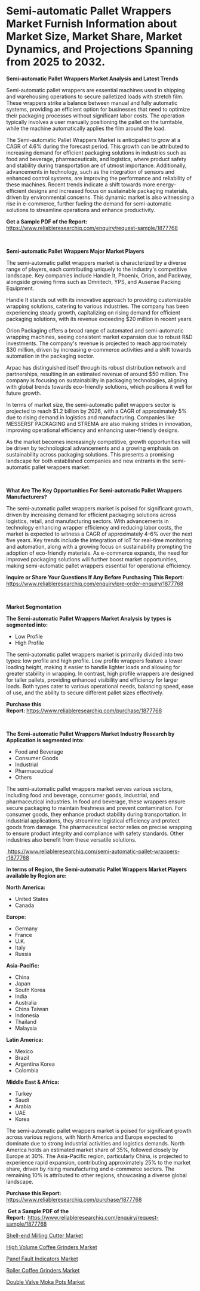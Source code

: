 <p><h1>Semi-automatic Pallet Wrappers Market Furnish Information about Market Size, Market Share, Market Dynamics, and Projections Spanning from 2025 to 2032.</h1></p><p><strong>Semi-automatic Pallet Wrappers Market Analysis and Latest Trends</strong></p>
<p><p>Semi-automatic pallet wrappers are essential machines used in shipping and warehousing operations to secure palletized loads with stretch film. These wrappers strike a balance between manual and fully automatic systems, providing an efficient option for businesses that need to optimize their packaging processes without significant labor costs. The operation typically involves a user manually positioning the pallet on the turntable, while the machine automatically applies the film around the load.</p><p>The Semi-automatic Pallet Wrappers Market is anticipated to grow at a CAGR of 4.6% during the forecast period. This growth can be attributed to increasing demand for efficient packaging solutions in industries such as food and beverage, pharmaceuticals, and logistics, where product safety and stability during transportation are of utmost importance. Additionally, advancements in technology, such as the integration of sensors and enhanced control systems, are improving the performance and reliability of these machines. Recent trends indicate a shift towards more energy-efficient designs and increased focus on sustainable packaging materials, driven by environmental concerns. This dynamic market is also witnessing a rise in e-commerce, further fueling the demand for semi-automatic solutions to streamline operations and enhance productivity.</p></p>
<p><strong>Get a Sample PDF of the Report:&nbsp;</strong> <a href="https://www.reliableresearchiq.com/enquiry/request-sample/1877768?utm_campaign=2297&utm_medium=2&utm_source=Github&utm_content=ia&utm_term=01032025&utm_id=semi-automatic-pallet-wrappers">https://www.reliableresearchiq.com/enquiry/request-sample/1877768</a></p>
<p>&nbsp;</p>
<p><strong>Semi-automatic Pallet Wrappers Major Market Players</strong></p>
<p><p>The semi-automatic pallet wrappers market is characterized by a diverse range of players, each contributing uniquely to the industry's competitive landscape. Key companies include Handle It, Phoenix, Orion, and Packway, alongside growing firms such as Omnitech, YPS, and Ausense Packing Equipment.</p><p>Handle It stands out with its innovative approach to providing customizable wrapping solutions, catering to various industries. The company has been experiencing steady growth, capitalizing on rising demand for efficient packaging solutions, with its revenue exceeding $20 million in recent years. </p><p>Orion Packaging offers a broad range of automated and semi-automatic wrapping machines, seeing consistent market expansion due to robust R&D investments. The company's revenue is projected to reach approximately $30 million, driven by increasing e-commerce activities and a shift towards automation in the packaging sector.</p><p>Arpac has distinguished itself through its robust distribution network and partnerships, resulting in an estimated revenue of around $50 million. The company is focusing on sustainability in packaging technologies, aligning with global trends towards eco-friendly solutions, which positions it well for future growth.</p><p>In terms of market size, the semi-automatic pallet wrappers sector is projected to reach $1.2 billion by 2026, with a CAGR of approximately 5% due to rising demand in logistics and manufacturing. Companies like MESSERSI' PACKAGING and STREMA are also making strides in innovation, improving operational efficiency and enhancing user-friendly designs.</p><p>As the market becomes increasingly competitive, growth opportunities will be driven by technological advancements and a growing emphasis on sustainability across packaging solutions. This presents a promising landscape for both established companies and new entrants in the semi-automatic pallet wrappers market.</p></p>
<p>&nbsp;</p>
<p><strong>What Are The Key Opportunities For Semi-automatic Pallet Wrappers Manufacturers?</strong></p>
<p><p>The semi-automatic pallet wrappers market is poised for significant growth, driven by increasing demand for efficient packaging solutions across logistics, retail, and manufacturing sectors. With advancements in technology enhancing wrapper efficiency and reducing labor costs, the market is expected to witness a CAGR of approximately 4-6% over the next five years. Key trends include the integration of IoT for real-time monitoring and automation, along with a growing focus on sustainability prompting the adoption of eco-friendly materials. As e-commerce expands, the need for improved packaging solutions will further boost market opportunities, making semi-automatic pallet wrappers essential for operational efficiency.</p></p>
<p><strong>Inquire or Share Your Questions If Any Before Purchasing This Report:</strong> <a href="https://www.reliableresearchiq.com/enquiry/pre-order-enquiry/1877768?utm_campaign=2297&utm_medium=2&utm_source=Github&utm_content=ia&utm_term=01032025&utm_id=semi-automatic-pallet-wrappers">https://www.reliableresearchiq.com/enquiry/pre-order-enquiry/1877768</a></p>
<p>&nbsp;</p>
<p><strong>Market Segmentation</strong></p>
<p><strong>The Semi-automatic Pallet Wrappers Market Analysis by types is segmented into:</strong></p>
<p><ul><li>Low Profile</li><li>High Profile</li></ul></p>
<p><p>The semi-automatic pallet wrappers market is primarily divided into two types: low profile and high profile. Low profile wrappers feature a lower loading height, making it easier to handle lighter loads and allowing for greater stability in wrapping. In contrast, high profile wrappers are designed for taller pallets, providing enhanced visibility and efficiency for larger loads. Both types cater to various operational needs, balancing speed, ease of use, and the ability to secure different pallet sizes effectively.</p></p>
<p><strong>Purchase this Report:&nbsp;</strong><a href="https://www.reliableresearchiq.com/purchase/1877768?utm_campaign=2297&utm_medium=2&utm_source=Github&utm_content=ia&utm_term=01032025&utm_id=semi-automatic-pallet-wrappers">https://www.reliableresearchiq.com/purchase/1877768</a></p>
<p>&nbsp;</p>
<p><strong>The Semi-automatic Pallet Wrappers Market Industry Research by Application is segmented into:</strong></p>
<p><ul><li>Food and Beverage</li><li>Consumer Goods</li><li>Industrial</li><li>Pharmaceutical</li><li>Others</li></ul></p>
<p><p>The semi-automatic pallet wrappers market serves various sectors, including food and beverage, consumer goods, industrial, and pharmaceutical industries. In food and beverage, these wrappers ensure secure packaging to maintain freshness and prevent contamination. For consumer goods, they enhance product stability during transportation. In industrial applications, they streamline logistical efficiency and protect goods from damage. The pharmaceutical sector relies on precise wrapping to ensure product integrity and compliance with safety standards. Other industries also benefit from these versatile solutions.</p></p>
<p><a href="https://www.reliableresearchiq.com/semi-automatic-pallet-wrappers-r1877768?utm_campaign=2297&utm_medium=2&utm_source=Github&utm_content=ia&utm_term=01032025&utm_id=semi-automatic-pallet-wrappers">&nbsp;https://www.reliableresearchiq.com/semi-automatic-pallet-wrappers-r1877768</a></p>
<p><strong>In terms of Region, the Semi-automatic Pallet Wrappers Market Players available by Region are:</strong></p>
<p>
    <p> <strong> North America: </strong>
        <ul>
            <li>United States</li>
            <li>Canada</li>
        </ul>
        </p> 
    <p> <strong> Europe: </strong>
        <ul>
            <li>Germany</li>
            <li>France</li>
            <li>U.K.</li>
            <li>Italy</li>
            <li>Russia</li>
        </ul>
        </p> 
    <p> <strong> Asia-Pacific: </strong>
        <ul>
            <li>China</li>
            <li>Japan</li>
            <li>South Korea</li>
            <li>India</li>
            <li>Australia</li>
            <li>China Taiwan</li>
            <li>Indonesia</li>
            <li>Thailand</li>
            <li>Malaysia</li>
        </ul>
        </p> 
    <p> <strong> Latin America: </strong>
        <ul>
            <li>Mexico</li>
            <li>Brazil</li>
            <li>Argentina Korea</li>
            <li>Colombia</li>
        </ul>
        </p> 
    <p> <strong> Middle East & Africa: </strong>
        <ul>
            <li>Turkey</li>
            <li>Saudi</li>
            <li>Arabia</li>
            <li>UAE</li>
            <li>Korea</li>
        </ul>
    </p>
    </p>
<p><p>The semi-automatic pallet wrappers market is poised for significant growth across various regions, with North America and Europe expected to dominate due to strong industrial activities and logistics demands. North America holds an estimated market share of 35%, followed closely by Europe at 30%. The Asia-Pacific region, particularly China, is projected to experience rapid expansion, contributing approximately 25% to the market share, driven by rising manufacturing and e-commerce sectors. The remaining 10% is attributed to other regions, showcasing a diverse global landscape.</p></p>
<p><strong>Purchase this Report: </strong><a href="https://www.reliableresearchiq.com/purchase/1877768?utm_campaign=2297&utm_medium=2&utm_source=Github&utm_content=ia&utm_term=01032025&utm_id=semi-automatic-pallet-wrappers">https://www.reliableresearchiq.com/purchase/1877768</a></p>
<p>&nbsp;<strong>Get a Sample PDF of the Report:&nbsp;&nbsp;</strong><a href="https://www.reliableresearchiq.com/enquiry/request-sample/1877768?utm_campaign=2297&utm_medium=2&utm_source=Github&utm_content=ia&utm_term=01032025&utm_id=semi-automatic-pallet-wrappers">https://www.reliableresearchiq.com/enquiry/request-sample/1877768</a></p>
<p><strong></strong></p>
<p><p><a href="https://github.com/raaschadonle/Market-Research-Report-List-1/blob/main/shell-end-milling-cutter-market.md?utm_campaign=2297&utm_medium=2&utm_source=Github&utm_content=ia&utm_term=01032025&utm_id=semi-automatic-pallet-wrappers">Shell-end Milling Cutter Market</a></p><p><a href="https://github.com/sawrovpipolo/Market-Research-Report-List-1/blob/main/high-volume-coffee-grinders-market.md?utm_campaign=2297&utm_medium=2&utm_source=Github&utm_content=ia&utm_term=01032025&utm_id=semi-automatic-pallet-wrappers">High Volume Coffee Grinders Market</a></p><p><a href="https://github.com/ritooesiaba/Market-Research-Report-List-1/blob/main/panel-fault-indicators-market.md?utm_campaign=2297&utm_medium=2&utm_source=Github&utm_content=ia&utm_term=01032025&utm_id=semi-automatic-pallet-wrappers">Panel Fault Indicators Market</a></p><p><a href="https://github.com/aarajlyre/Market-Research-Report-List-1/blob/main/roller-coffee-grinders-market.md?utm_campaign=2297&utm_medium=2&utm_source=Github&utm_content=ia&utm_term=01032025&utm_id=semi-automatic-pallet-wrappers">Roller Coffee Grinders Market</a></p><p><a href="https://github.com/elvutedipela/Market-Research-Report-List-1/blob/main/double-valve-moka-pots-market.md?utm_campaign=2297&utm_medium=2&utm_source=Github&utm_content=ia&utm_term=01032025&utm_id=semi-automatic-pallet-wrappers">Double Valve Moka Pots Market</a></p></p>